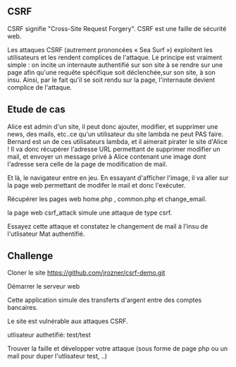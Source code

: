 ## CSRF

CSRF signifie "Cross-Site Request Forgery". CSRF est une faille de sécurité web.

Les attaques CSRF (autrement prononcées « Sea Surf ») exploitent les utilisateurs et les rendent complices de l'attaque. Le principe est vraiment simple : on incite un internaute authentifié sur son site à se rendre sur une page afin qu'une requête spécifique soit déclenchée,sur son site, à son insu. Ainsi, par le fait qu'il se soit rendu sur la page, l'internaute devient complice de l'attaque.


## Etude de cas

Alice est admin d'un site, il peut donc ajouter, modifier, et supprimer une news, des mails, etc..ce qu'un utilisateur du site lambda ne peut PAS faire.
Bernard est un de ces utilisateurs lambda, et il aimerait pirater le site d'Alice ! Il va donc récupérer l'adresse URL permettant de supprimer modifier un mail, et envoyer un message privé à Alice contenant une image dont l'adresse sera celle de la page de modification de mail.

Et là, le navigateur entre en jeu. En essayant d'afficher l'image, il va aller sur la page web permettant de modifer le mail et donc l'exécuter.

Récupérer les pages web home.php , common.php et change_email.

la page web csrf_attack simule une attaque de type csrf.

Essayez cette attaque et constatez le changement de mail à l'insu de l'utlisateur Mat authentifié.

## Challenge

Cloner le site https://github.com/jrozner/csrf-demo.git 

Démarrer le serveur web

Cette application simule des transferts d'argent entre des comptes bancaires.

Le site est vulnérable aux attaques CSRF.

utlisateur authetifié: test/test

Trouver la faille et développer votre attaque (sous forme de page php ou un mail pour duper l'utlisateur test, ..)
